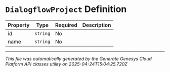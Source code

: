# `DialogflowProject` Definition

| Property | Type | Required | Description |
|----------|------|----------|-------------|
| id | `string` | No |  |
| name | `string` | No |  |

---

*This file was automatically generated by the Generate Genesys Cloud Platform API classes utility on 2025-04-24T15:04:25.720Z*